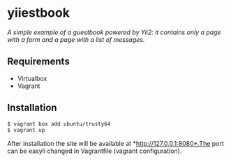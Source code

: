 yiiestbook
==========

*A simple example of a guestbook powered by Yii2: it contains only a page with a form and a page with a list of messages.*

## Requirements
* Virtualbox
* Vagrant

## Installation
```sh
$ vagrant box add ubuntu/trusty64
$ vagrant up
```

After installation the site will be available at *http://127.0.0.1:8080*.The port can be easyli changed in Vagrantfile (vagrant configuration).